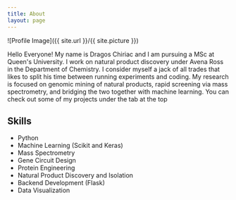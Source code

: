 ```yaml
---
title: About
layout: page
---
```

![Profile Image]({{ site.url }}/{{ site.picture }})

<p>Hello Everyone! My name is Dragos Chiriac and I am pursuing a MSc at Queen's University.
I work on natural product discovery under Avena Ross in the Department of Chemistry.
I consider myself a jack of all trades that likes to split his time between running experiments and coding.
My research is focused on genomic mining of natural products, rapid screening via mass spectrometry, and bridging the two together with machine learning. You can check out some of my projects under the tab at the top</p>

<h2>Skills</h2>

<ul class="skill-list">
	<li>Python</li>
	<li>Machine Learning (Scikit and Keras)</li>
	<li>Mass Spectrometry</li>
	<li>Gene Circuit Design</li>
	<li>Protein Engineering</li>
	<li>Natural Product Discovery and Isolation</li>
	<li>Backend Development (Flask)</li>
	<li>Data Visualization</li>
</ul>
